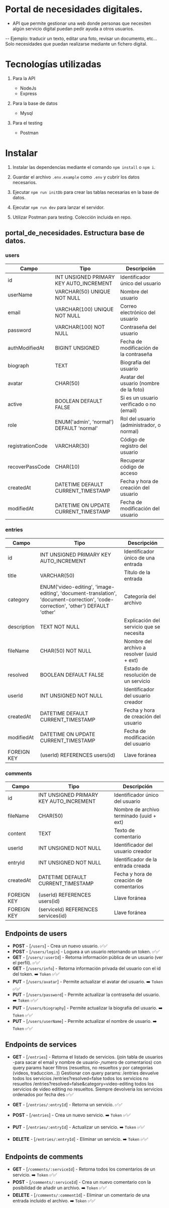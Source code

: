 # Portal de necesidades digitales.

-   API que permite gestionar una web donde personas que necesiten algún servicio digital puedan pedir ayuda a otros usuarios.

-- Ejemplo: traducir un texto, editar una foto, revisar un documento, etc… Solo necesidades que puedan realizarse mediante un fichero digital.

# Tecnologías utilizadas

1. Para la API

    - NodeJs
    - Express

2. Para la base de datos

    - Mysql

3. Para el testing

    - Postman

# Instalar

1. Instalar las dependencias mediante el comando `npm install` o `npm i`.

2. Guardar el archivo `.env.example` como `.env` y cubrir los datos necesarios.

3. Ejecutar `npm run initDb` para crear las tablas necesarias en la base de datos.

4. Ejecutar `npm run dev` para lanzar el servidor.

5. Utilizar Postman para testing. Colección incluida en repo.

## portal_de_necesidades. Estructura base de datos.

### users

| Campo            | Tipo                                     | Descripción                               |
| ---------------- | ---------------------------------------- | ----------------------------------------- |
| id               | INT UNSIGNED PRIMARY KEY AUTO_INCREMENT  | Identificador único del usuario           |
| userName         | VARCHAR(50) UNIQUE NOT NULL              | Nombre del usuario                        |
| email            | VARCHAR(100) UNIQUE NOT NULL             | Correo electrónico del usuario            |
| password         | VARCHAR(100) NOT NULL                    | Contraseña del usuario                    |
| authModifiedAt   | BIGINT UNSIGNED                          | Fecha de modificación de la contraseña    |
| biograph         | TEXT                                     | Biografía del usuario                     |
| avatar           | CHAR(50)                                 | Avatar del usuario (nombre de la foto)    |
| active           | BOOLEAN DEFAULT FALSE                    | Si es un usuario verificado o no (email)  |
| role             | ENUM('admin', 'normal') DEFAULT 'normal' | Rol del usuario (administrador, o normal) |
| registrationCode | VARCHAR(30)                              | Código de registro del usuario            |
| recoverPassCode  | CHAR(10)                                 | Recuperar código de acceso                |
| createdAt        | DATETIME DEFAULT CURRENT_TIMESTAMP       | Fecha y hora de creación del usuario      |
| modifiedAt       | DATETIME ON UPDATE CURRENT_TIMESTAMP     | Fecha de modificación del usuario         |

### entries

| Campo       | Tipo                                                                                                                              | Descripción                                |
| ----------- | --------------------------------------------------------------------------------------------------------------------------------- | ------------------------------------------ |
| id          | INT UNSIGNED PRIMARY KEY AUTO_INCREMENT                                                                                           | Identificador único de una entrada         |
| title       | VARCHAR(50)                                                                                                                       | Título de la entrada                       |
| category    | ENUM('video-editing', 'image-editing', 'document-translation', 'document-correction', 'code-correction', 'other') DEFAULT 'other' | Categoría del archivo                      |
| description | TEXT NOT NULL                                                                                                                     | Explicación del servicio que se necesita   |
| fileName    | CHAR(50) NOT NULL                                                                                                                 | Nombre del archivo a resolver (uuid + ext) |
| resolved    | BOOLEAN DEFAULT FALSE                                                                                                             | Estado de resolución de un servicio        |
| userId      | INT UNSIGNED NOT NULL                                                                                                             | Identificador del usuario creador          |
| createdAt   | DATETIME DEFAULT CURRENT_TIMESTAMP                                                                                                | Fecha y hora de creación del usuario       |
| modifiedAt  | DATETIME ON UPDATE CURRENT_TIMESTAMP                                                                                              | Fecha de modificación del usuario          |
| FOREIGN KEY | (userId) REFERENCES users(id)                                                                                                     | Llave foránea                              |

### comments

| Campo       | Tipo                                    | Descripción                              |
| ----------- | --------------------------------------- | ---------------------------------------- |
| id          | INT UNSIGNED PRIMARY KEY AUTO_INCREMENT | Identificador único del usuario          |
| fileName    | CHAR(50)                                | Nombre de archivo terminado (uuid + ext) |
| content     | TEXT                                    | Texto de comentario                      |
| userId      | INT UNSIGNED NOT NULL                   | Identificador del usuario creador        |
| entryId     | INT UNSIGNED NOT NULL                   | Identificador de la entrada creada       |
| createdAt   | DATETIME DEFAULT CURRENT_TIMESTAMP      | Fecha y hora de creación de comentarios  |
| FOREIGN KEY | (userId) REFERENCES users(id)           | Llave foránea                            |
| FOREIGN KEY | (serviceId) REFERENCES services(id)     | Llave foránea                            |

## Endpoints de users

-   **POST** - [`/users`] - Crea un nuevo usuario. ✅✅
-   **POST** - [`/users/login`] - Loguea a un usuario retornando un token. ✅✅
-   **GET** - [`/users/:userId`] - Retorna información pública de un usuario (ver el perfil). ✅✅
-   **GET** - [`/users/info`] - Retorna información privada del usuario con el id del token. ➡️ `Token` ✅✅
-   **PUT** - [`/users/avatar`] - Permite actualizar el avatar del usuario. ➡️ `Token` ✅✅
-   **PUT** - [`/users/password`] - Permite actualizar la contraseña del usuario. ➡️ `Token` ✅✅
-   **PUT** - [`/users/biography`] - Permite actualizar la biografía del usuario. ➡️ `Token` ✅✅
-   **PUT** - [`/users/userName`] - Permite actualizar el nombre de usuario. ➡️ `Token` ✅✅

## Endpoints de services

-   **GET** - [`/entries`] - Retorna el listado de servicios. (join tabla de usuarios -para sacar el email y nombre de usuario-,numero de comentarios) con query params hacer filtros (resueltos, no resueltos y por categorias (videos, traduccion...))
    Gestionar con query params:
    /entries devuelve todos los servicios
    /entries?resolved=false todos los servicios no resueltos
    /entries?resolved=false&category=video-editing todos los servicios de video editing no resueltos.
    Siempre devolvería los servicios ordenados por fecha des ✅✅

-   **GET** - [`/entries/:entryId`] - Retorna un servicio. ✅✅
-   **POST** - [`/entries`] - Crea un nuevo servicio. ➡️ `Token` ✅✅
-   **PUT** - [`/entries/:entryId`] - Actualizar un servicio. ➡️ `Token` ✅✅
-   **DELETE** - [`/entries/:entryId`] - Eliminar un servicio. ➡️ `Token` ✅✅

## Endpoints de comments

-   **GET** - [`/comments/:serviceId`] - Retorna todos los comentarios de un servicio. ➡️ `Token` ✅✅
-   **POST** - [`/comments/:serviceId`] - Crea un nuevo comentario con la posibilidad de añadir un archivo. ➡️ `Token` ✅✅
-   **DELETE** - [`/comments/:commentId`] - Eliminar un comentario de una entrada incluido el archivo. ➡️ `Token` ✅✅
